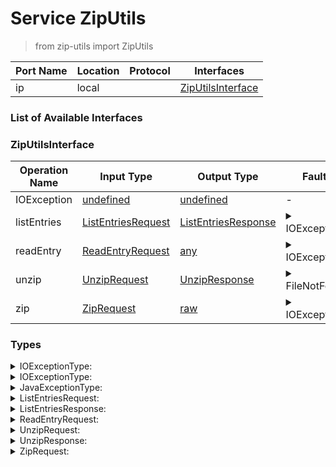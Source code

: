# Service ZipUtils

> from zip-utils import ZipUtils

| Port Name | Location | Protocol | Interfaces |
| --- | --- | --- | --- |
| ip | local | | <a href='#ZipUtilsInterface'>ZipUtilsInterface</a> |

### List of Available Interfaces

### ZipUtilsInterface

| Operation Name | Input Type | Output Type | Faults | Description |
| --- | --- | --- | --- | --- |
| IOException | <a href="#undefined">undefined</a> | <a href='#undefined'>undefined</a> | - |  |
| listEntries | <a href="#ListEntriesRequest">ListEntriesRequest</a> | <a href='#ListEntriesResponse'>ListEntriesResponse</a> | <details><summary>IOException</summary><a href='#0#IOExceptionType'>0#IOExceptionType</a>)</details> |  |
| readEntry | <a href="#ReadEntryRequest">ReadEntryRequest</a> | <a href='#any'>any</a> | <details><summary>IOException</summary><a href='#0#IOExceptionType'>0#IOExceptionType</a>)</details> |  |
| unzip | <a href="#UnzipRequest">UnzipRequest</a> | <a href='#UnzipResponse'>UnzipResponse</a> | <details><summary>FileNotFound</summary>undefined)</details> |  |
| zip | <a href="#ZipRequest">ZipRequest</a> | <a href='#raw'>raw</a> | <details><summary>IOException</summary><a href='#0#IOExceptionType'>0#IOExceptionType</a>)</details> |  |


### Types

<details>
<summary><span id="IOExceptionType">IOExceptionType: 
</span>
</summary>

##### Type Declaration
<pre>
<a href='#JavaExceptionType'>JavaExceptionType</a>
</pre>
</details>
<details>
<summary><span id="IOExceptionType">IOExceptionType: 
</span>
</summary>

##### Type Declaration
<pre>
<a href='#IOExceptionType'>IOExceptionType</a>
</pre>
</details>
<details>
<summary><span id="JavaExceptionType">JavaExceptionType: 
</span>
</summary>

##### Type Declaration
<pre>
string &#123;
&nbsp;&nbsp;stackTrace[1,1]: string // 
&#125;
</pre>
</details>
<details>
<summary><span id="ListEntriesRequest">ListEntriesRequest: 
</span>
</summary>

##### Type Declaration
<pre>
void &#123;
&nbsp;&nbsp;filename[0,1]: string // 
&nbsp;&nbsp;archive[0,1]: raw // 
&#125;
</pre>
</details>
<details>
<summary><span id="ListEntriesResponse">ListEntriesResponse: 
</span>
</summary>

##### Type Declaration
<pre>
void &#123;
&nbsp;&nbsp;entry[0,1]: string // 
&#125;
</pre>
</details>
<details>
<summary><span id="ReadEntryRequest">ReadEntryRequest: 
</span>
</summary>

##### Type Declaration
<pre>
void &#123;
&nbsp;&nbsp;entry[1,1]: string // 
&nbsp;&nbsp;filename[0,1]: string // 
&nbsp;&nbsp;archive[0,1]: raw // 
&#125;
</pre>
</details>
<details>
<summary><span id="UnzipRequest">UnzipRequest: 
</span>
</summary>

##### Type Declaration
<pre>
void &#123;
&nbsp;&nbsp;filename[1,1]: string // 
&nbsp;&nbsp;targetPath[1,1]: string // 
&#125;
</pre>
</details>
<details>
<summary><span id="UnzipResponse">UnzipResponse: 
</span>
</summary>

##### Type Declaration
<pre>
void &#123;
&nbsp;&nbsp;entry[0,1]: string // 
&#125;
</pre>
</details>
<details>
<summary><span id="ZipRequest">ZipRequest: 
</span>
</summary>

##### Type Declaration
<pre>
void
</pre>
</details>

